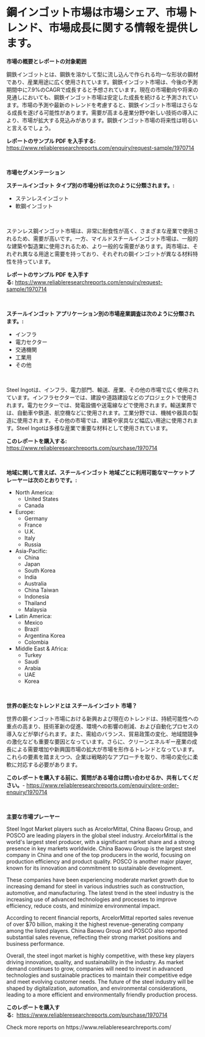 <p><h1>鋼インゴット市場は市場シェア、市場トレンド、市場成長に関する情報を提供します。</h1></p><p><strong>市場の概要とレポートの対象範囲</strong></p>
<p><p>鋼鉄インゴットとは、鋼鉄を溶かして型に流し込んで作られる均一な形状の鋼材であり、産業用途に広く使用されています。鋼鉄インゴット市場は、今後の予測期間中に7.9%のCAGRで成長すると予想されています。現在の市場動向や将来の見通しにおいても、鋼鉄インゴット市場は安定した成長を続けると予測されています。市場の予測や最新のトレンドを考慮すると、鋼鉄インゴット市場はさらなる成長を遂げる可能性があります。需要が高まる産業分野や新しい技術の導入により、市場が拡大する見込みがあります。鋼鉄インゴット市場の将来性は明るいと言えるでしょう。</p></p>
<p><strong>レポートのサンプル PDF を入手する:</strong> <a href="https://www.reliableresearchreports.com/enquiry/request-sample/1970714">https://www.reliableresearchreports.com/enquiry/request-sample/1970714</a></p>
<p>&nbsp;</p>
<p><strong>市場セグメンテーション</strong></p>
<p><strong>スチールインゴット タイプ別の市場分析は次のように分類されます。:</strong></p>
<p><ul><li>ステンレスインゴット</li><li>軟鋼インゴット</li></ul></p>
<p>&nbsp;</p>
<p><p>ステンレス鋼インゴット市場は、非常に耐食性が高く、さまざまな産業で使用されるため、需要が高いです。一方、マイルドスチールインゴット市場は、一般的な建築や製造業に使用されるため、より一般的な需要があります。両市場は、それぞれ異なる用途と需要を持っており、それぞれの鋼インゴットが異なる材料特性を持っています。</p></p>
<p><strong>レポートのサンプル PDF を入手する:</strong>&nbsp;<a href="https://www.reliableresearchreports.com/enquiry/request-sample/1970714">https://www.reliableresearchreports.com/enquiry/request-sample/1970714</a></p>
<p>&nbsp;</p>
<p><strong> スチールインゴット アプリケーション別の市場産業調査は次のように分類されます。:</strong></p>
<p><ul><li>インフラ</li><li>電力セクター</li><li>交通機関</li><li>工業用</li><li>その他</li></ul></p>
<p>&nbsp;</p>
<p><p>Steel Ingotは、インフラ、電力部門、輸送、産業、その他の市場で広く使用されています。インフラセクターでは、建設や道路建設などのプロジェクトで使用されます。電力セクターでは、発電設備や送電線などで使用されます。輸送業界では、自動車や鉄道、航空機などに使用されます。工業分野では、機械や器具の製造に使用されます。その他の市場では、建築や家具など幅広い用途に使用されます。Steel Ingotは多様な産業で重要な材料として使用されています。</p></p>
<p><strong>このレポートを購入する:</strong>&nbsp; <a href="https://www.reliableresearchreports.com/purchase/1970714">https://www.reliableresearchreports.com/purchase/1970714</a></p>
<p>&nbsp;</p>
<p><strong>地域に関して言えば、スチールインゴット 地域ごとに利用可能なマーケットプレーヤーは次のとおりです。:</strong></p>
<p><ul>
    <li>
        North America:
        <ul>
            <li>United States</li>
            <li>Canada</li>
        </ul>
    </li>
    <li>
        Europe:
        <ul>
            <li>Germany</li>
            <li>France</li>
            <li>U.K.</li>
            <li>Italy</li>
            <li>Russia</li>
        </ul>
    </li>
    <li>
        Asia-Pacific:
        <ul>
            <li>China</li>
            <li>Japan</li>
            <li>South Korea</li>
            <li>India</li>
            <li>Australia</li>
            <li>China Taiwan</li>
            <li>Indonesia</li>
            <li>Thailand</li>
            <li>Malaysia</li>
        </ul>
    </li>
    <li>
        Latin America:
        <ul>
            <li>Mexico</li>
            <li>Brazil</li>
            <li>Argentina Korea</li>
            <li>Colombia</li>
        </ul>
    </li>
    <li>
        Middle East & Africa:
        <ul>
            <li>Turkey</li>
            <li>Saudi</li>
            <li>Arabia</li>
            <li>UAE</li>
            <li>Korea</li>
        </ul>
    </li>
    </ul></p>
<p>&nbsp;</p>
<p><strong>世界の新たなトレンドとは スチールインゴット 市場？</strong></p>
<p><p>世界の鋼インゴット市場における新興および現在のトレンドは、持続可能性への重点の高まり、技術革新の促進、環境への影響の削減、および自動化プロセスの導入などが挙げられます。また、需給のバランス、貿易政策の変化、地域間競争の激化なども重要な要因となっています。さらに、クリーンエネルギー産業の成長による需要増加や新興国市場の拡大が市場を形作るトレンドとなっています。これらの要素を踏まえつつ、企業は戦略的なアプローチを取り、市場の変化に柔軟に対応する必要があります。</p></p>
<p><strong>このレポートを購入する前に、質問がある場合は問い合わせるか、共有してください。</strong>- <a href="https://www.reliableresearchreports.com/enquiry/pre-order-enquiry/1970714">https://www.reliableresearchreports.com/enquiry/pre-order-enquiry/1970714</a></p>
<p>&nbsp;</p>
<p><strong>主要な市場プレーヤー</strong></p>
<p><p>Steel Ingot Market players such as ArcelorMittal, China Baowu Group, and POSCO are leading players in the global steel industry. ArcelorMittal is the world's largest steel producer, with a significant market share and a strong presence in key markets worldwide. China Baowu Group is the largest steel company in China and one of the top producers in the world, focusing on production efficiency and product quality. POSCO is another major player, known for its innovation and commitment to sustainable development.</p><p>These companies have been experiencing moderate market growth due to increasing demand for steel in various industries such as construction, automotive, and manufacturing. The latest trend in the steel industry is the increasing use of advanced technologies and processes to improve efficiency, reduce costs, and minimize environmental impact.</p><p>According to recent financial reports, ArcelorMittal reported sales revenue of over $70 billion, making it the highest revenue-generating company among the listed players. China Baowu Group and POSCO also reported substantial sales revenue, reflecting their strong market positions and business performance.</p><p>Overall, the steel ingot market is highly competitive, with these key players driving innovation, quality, and sustainability in the industry. As market demand continues to grow, companies will need to invest in advanced technologies and sustainable practices to maintain their competitive edge and meet evolving customer needs. The future of the steel industry will be shaped by digitalization, automation, and environmental considerations, leading to a more efficient and environmentally friendly production process.</p></p>
<p><strong>このレポートを購入する:</strong>&nbsp;&nbsp;<a href="https://www.reliableresearchreports.com/purchase/1970714">https://www.reliableresearchreports.com/purchase/1970714</a></p>
<p>Check more reports on https://www.reliableresearchreports.com/</p>